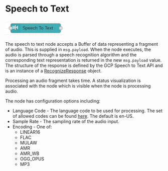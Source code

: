 # Speech to Text

![Speech to Text](images/speech_to_text_node.png)

The speech to text node accepts a Buffer of data representing a fragment of audio.  This is supplied in `msg.payload`.  When the node executes, the audio is parsed through a speech recognition algorithm and the corresponding text representation is returned in the new `msg.payload` value.  The structure of the response is defined by the GCP Speech to Text API and is an instance of a [RecognizeResponse](https://googleapis.dev/nodejs/speech/latest/google.cloud.speech.v1p1beta1.html#.RecognizeResponse) object.

Processing an audio fragment takes time.  A status visualization is associated with the node which is visible when the node is processing audio.

The node has configuration options including:

* Language Code - The language code to be used for processing.  The set of allowed codes can be found [here](https://cloud.google.com/speech-to-text/docs/languages).  The default is en-US.
* Sample Rate - The sampling rate of the audio input.
* Encoding - One of:
  * LINEAR16
  * FLAC
  * MULAW
  * AMR
  * AMR_WB
  * OGG_OPUS
  * MP3
